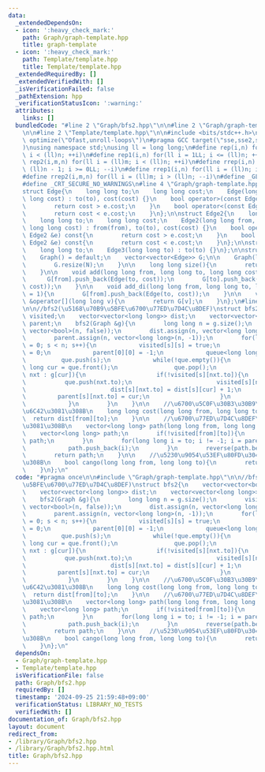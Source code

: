 ```yaml
---
data:
  _extendedDependsOn:
  - icon: ':heavy_check_mark:'
    path: Graph/graph-template.hpp
    title: graph-template
  - icon: ':heavy_check_mark:'
    path: Template/template.hpp
    title: Template/template.hpp
  _extendedRequiredBy: []
  _extendedVerifiedWith: []
  _isVerificationFailed: false
  _pathExtension: hpp
  _verificationStatusIcon: ':warning:'
  attributes:
    links: []
  bundledCode: "#line 2 \"Graph/bfs2.hpp\"\n\n#line 2 \"Graph/graph-template.hpp\"\
    \n\n#line 2 \"Template/template.hpp\"\n\n#include <bits/stdc++.h>\n#pragma GCC\
    \ optimize(\"Ofast,unroll-loops\")\n#pragma GCC target(\"sse,sse2,sse3,ssse3,sse4,popcnt,abm,mmx,avx,avx2,tune=native\"\
    )\nusing namespace std;\nusing ll = long long;\n#define rep(i,n) for(ll i = 0LL;\
    \ i < (ll)n; ++i)\n#define rep1(i,n) for(ll i = 1LL; i <= (ll)n; ++i)\n#define\
    \ rep2(i,m,n) for(ll i = (ll)m; i < (ll)n; ++i)\n#define rrep(i,n) for(ll i =\
    \ (ll)n - 1; i >= 0LL; --i)\n#define rrep1(i,n) for(ll i = (ll)n; i > 0LL; --i)\n\
    #define rrep2(i,m,n) for(ll i = (ll)m; i > (ll)n; --i)\n#define _GLIBCXX_DEBUG\n\
    #define _CRT_SECURE_NO_WARNINGS\n#line 4 \"Graph/graph-template.hpp\"\n\n//graph_template\n\
    struct Edge{\n    long long to;\n    long long cost;\n    Edge(long long to, long\
    \ long cost) : to(to), cost(cost) {}\n    bool operator>(const Edge &e) const{\n\
    \        return cost > e.cost;\n    }\n    bool operator<(const Edge &e) const{\n\
    \        return cost < e.cost;\n    }\n};\n\nstruct Edge2{\n    long long from;\n\
    \    long long to;\n    long long cost;\n    Edge2(long long from, long long to,\
    \ long long cost) : from(from), to(to), cost(cost) {}\n    bool operator>(const\
    \ Edge2 &e) const{\n        return cost > e.cost;\n    }\n    bool operator<(const\
    \ Edge2 &e) const{\n        return cost < e.cost;\n    }\n};\n\nstruct Edge3 {\n\
    \    long long to;\n    Edge3(long long to) : to(to) {}\n};\n\nstruct Graph{\n\
    \    Graph() = default;\n    vector<vector<Edge>> G;\n\n    Graph(long long N){\n\
    \        G.resize(N);\n    }\n\n    long long size(){\n        return G.size();\n\
    \    }\n\n    void add(long long from, long long to, long long cost = 1){\n  \
    \      G[from].push_back(Edge(to, cost));\n        G[to].push_back(Edge(from,\
    \ cost));\n    }\n\n    void add_di(long long from, long long to, long long cost\
    \ = 1){\n        G[from].push_back(Edge(to, cost));\n    }\n\n    vector<Edge>\
    \ &operator[](long long v){\n        return G[v];\n    }\n};\n#line 4 \"Graph/bfs2.hpp\"\
    \n\n//bfs2(\u5168\u70B9\u5BFE\u6700\u77ED\u7D4C\u8DEF)\nstruct bfs2{\n    vector<vector<bool>>\
    \ visited;\n    vector<vector<long long>> dist;\n    vector<vector<long long>>\
    \ parent;\n    bfs2(Graph &g){\n        long long n = g.size();\n        visited.assign(n,\
    \ vector<bool>(n, false));\n        dist.assign(n, vector<long long>(n, -1));\n\
    \        parent.assign(n, vector<long long>(n, -1));\n        for(long long s\
    \ = 0; s < n; s++){\n            visited[s][s] = true;\n            dist[s][s]\
    \ = 0;\n            parent[0][0] = -1;\n            queue<long long> que;\n  \
    \          que.push(s);\n            while(!que.empty()){\n                long\
    \ long cur = que.front();\n                que.pop();\n                for(auto\
    \ nxt : g[cur]){\n                    if(!visited[s][nxt.to]){\n             \
    \           que.push(nxt.to);\n                        visited[s][nxt.to] = true;\n\
    \                        dist[s][nxt.to] = dist[s][cur] + 1;\n               \
    \         parent[s][nxt.to] = cur;\n                    }\n                }\n\
    \            }\n        }\n    }\n\n    //\u6700\u5C0F\u30B3\u30B9\u30C8\u3092\
    \u6C42\u3081\u308B\n    long long cost(long long from, long long to){\n      \
    \  return dist[from][to];\n    }\n\n    //\u6700\u77ED\u7D4C\u8DEF\u3092\u6C42\
    \u3081\u308B\n    vector<long long> path(long long from, long long to){\n    \
    \    vector<long long> path;\n        if(!visited[from][to]){\n            return\
    \ path;\n        }\n        for(long long i = to; i != -1; i = parent[from][i]){\n\
    \            path.push_back(i);\n        }\n        reverse(path.begin(), path.end());\n\
    \        return path;\n    }\n\n    //\u5230\u9054\u53EF\u80FD\u304B\u8ABF\u3079\
    \u308B\n    bool cango(long long from, long long to){\n        return visited[from][to];\n\
    \    }\n};\n"
  code: "#pragma once\n\n#include \"Graph/graph-template.hpp\"\n\n//bfs2(\u5168\u70B9\
    \u5BFE\u6700\u77ED\u7D4C\u8DEF)\nstruct bfs2{\n    vector<vector<bool>> visited;\n\
    \    vector<vector<long long>> dist;\n    vector<vector<long long>> parent;\n\
    \    bfs2(Graph &g){\n        long long n = g.size();\n        visited.assign(n,\
    \ vector<bool>(n, false));\n        dist.assign(n, vector<long long>(n, -1));\n\
    \        parent.assign(n, vector<long long>(n, -1));\n        for(long long s\
    \ = 0; s < n; s++){\n            visited[s][s] = true;\n            dist[s][s]\
    \ = 0;\n            parent[0][0] = -1;\n            queue<long long> que;\n  \
    \          que.push(s);\n            while(!que.empty()){\n                long\
    \ long cur = que.front();\n                que.pop();\n                for(auto\
    \ nxt : g[cur]){\n                    if(!visited[s][nxt.to]){\n             \
    \           que.push(nxt.to);\n                        visited[s][nxt.to] = true;\n\
    \                        dist[s][nxt.to] = dist[s][cur] + 1;\n               \
    \         parent[s][nxt.to] = cur;\n                    }\n                }\n\
    \            }\n        }\n    }\n\n    //\u6700\u5C0F\u30B3\u30B9\u30C8\u3092\
    \u6C42\u3081\u308B\n    long long cost(long long from, long long to){\n      \
    \  return dist[from][to];\n    }\n\n    //\u6700\u77ED\u7D4C\u8DEF\u3092\u6C42\
    \u3081\u308B\n    vector<long long> path(long long from, long long to){\n    \
    \    vector<long long> path;\n        if(!visited[from][to]){\n            return\
    \ path;\n        }\n        for(long long i = to; i != -1; i = parent[from][i]){\n\
    \            path.push_back(i);\n        }\n        reverse(path.begin(), path.end());\n\
    \        return path;\n    }\n\n    //\u5230\u9054\u53EF\u80FD\u304B\u8ABF\u3079\
    \u308B\n    bool cango(long long from, long long to){\n        return visited[from][to];\n\
    \    }\n};\n"
  dependsOn:
  - Graph/graph-template.hpp
  - Template/template.hpp
  isVerificationFile: false
  path: Graph/bfs2.hpp
  requiredBy: []
  timestamp: '2024-09-25 21:59:48+09:00'
  verificationStatus: LIBRARY_NO_TESTS
  verifiedWith: []
documentation_of: Graph/bfs2.hpp
layout: document
redirect_from:
- /library/Graph/bfs2.hpp
- /library/Graph/bfs2.hpp.html
title: Graph/bfs2.hpp
---
```

